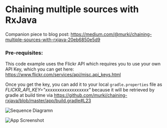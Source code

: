 # Chaining multiple sources with RxJava
Companion piece to blog post: https://medium.com/@murki/chaining-multiple-sources-with-rxjava-20eb6850e5d9

### Pre-requisites:
This code example uses the Flickr API which requires you to use your own API Key, which you can get here: https://www.flickr.com/services/api/misc.api_keys.html

Once you get the key, you can add it to your local `gradle.properties` file as *FLICKR_API_KEY="xxxxxxxxxxxxxxxxxx"* because it will be retrieved by gradle at build time via https://github.com/murki/chaining-rxjava/blob/master/app/build.gradle#L23


![Sequence Diagramn](/chaining-rxjava-2.png?raw=true)


![App Screenshot](/screenshot-2016-03-29_13.42.59.680.png?raw=true)
